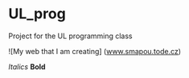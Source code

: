 # UL_prog
Project for the UL programming class

![My web that I am creating] (www.smapou.tode.cz)

*Italics* **Bold**

